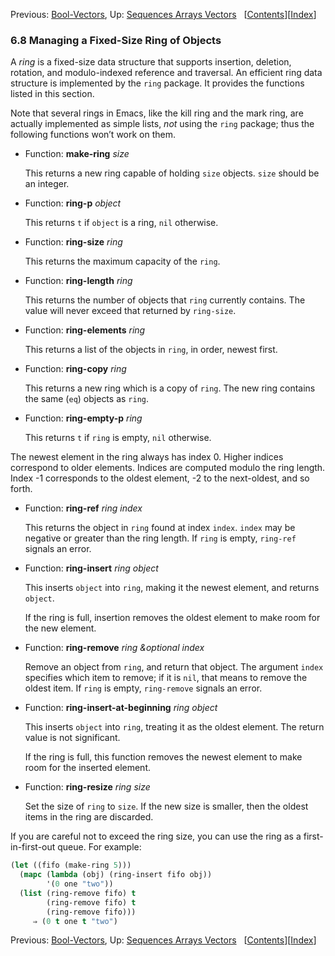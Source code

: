 

Previous: [Bool-Vectors](Bool_002dVectors.html), Up: [Sequences Arrays Vectors](Sequences-Arrays-Vectors.html)   \[[Contents](index.html#SEC_Contents "Table of contents")]\[[Index](Index.html "Index")]

### 6.8 Managing a Fixed-Size Ring of Objects

A *ring* is a fixed-size data structure that supports insertion, deletion, rotation, and modulo-indexed reference and traversal. An efficient ring data structure is implemented by the `ring` package. It provides the functions listed in this section.

Note that several rings in Emacs, like the kill ring and the mark ring, are actually implemented as simple lists, *not* using the `ring` package; thus the following functions won’t work on them.

*   Function: **make-ring** *size*

    This returns a new ring capable of holding `size` objects. `size` should be an integer.

<!---->

*   Function: **ring-p** *object*

    This returns `t` if `object` is a ring, `nil` otherwise.

<!---->

*   Function: **ring-size** *ring*

    This returns the maximum capacity of the `ring`.

<!---->

*   Function: **ring-length** *ring*

    This returns the number of objects that `ring` currently contains. The value will never exceed that returned by `ring-size`.

<!---->

*   Function: **ring-elements** *ring*

    This returns a list of the objects in `ring`, in order, newest first.

<!---->

*   Function: **ring-copy** *ring*

    This returns a new ring which is a copy of `ring`. The new ring contains the same (`eq`) objects as `ring`.

<!---->

*   Function: **ring-empty-p** *ring*

    This returns `t` if `ring` is empty, `nil` otherwise.

The newest element in the ring always has index 0. Higher indices correspond to older elements. Indices are computed modulo the ring length. Index -1 corresponds to the oldest element, -2 to the next-oldest, and so forth.

*   Function: **ring-ref** *ring index*

    This returns the object in `ring` found at index `index`. `index` may be negative or greater than the ring length. If `ring` is empty, `ring-ref` signals an error.

<!---->

*   Function: **ring-insert** *ring object*

    This inserts `object` into `ring`, making it the newest element, and returns `object`.

    If the ring is full, insertion removes the oldest element to make room for the new element.

<!---->

*   Function: **ring-remove** *ring \&optional index*

    Remove an object from `ring`, and return that object. The argument `index` specifies which item to remove; if it is `nil`, that means to remove the oldest item. If `ring` is empty, `ring-remove` signals an error.

<!---->

*   Function: **ring-insert-at-beginning** *ring object*

    This inserts `object` into `ring`, treating it as the oldest element. The return value is not significant.

    If the ring is full, this function removes the newest element to make room for the inserted element.

<!---->

*   Function: **ring-resize** *ring size*

    Set the size of `ring` to `size`. If the new size is smaller, then the oldest items in the ring are discarded.

If you are careful not to exceed the ring size, you can use the ring as a first-in-first-out queue. For example:

```lisp
(let ((fifo (make-ring 5)))
  (mapc (lambda (obj) (ring-insert fifo obj))
        '(0 one "two"))
  (list (ring-remove fifo) t
        (ring-remove fifo) t
        (ring-remove fifo)))
     ⇒ (0 t one t "two")
```

Previous: [Bool-Vectors](Bool_002dVectors.html), Up: [Sequences Arrays Vectors](Sequences-Arrays-Vectors.html)   \[[Contents](index.html#SEC_Contents "Table of contents")]\[[Index](Index.html "Index")]
